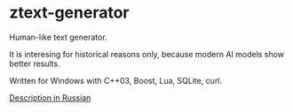 # ztext-generator
Human-like text generator.

It is interesing for historical reasons only, because modern AI models show better results.

Written for Windows with C++03, Boost, Lua, SQLite, curl.

[Description in Russian](https://peter15914.github.io/projects/2010/12/01/text-generator.html)
